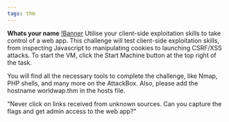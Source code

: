 ```yaml
---
tags: thm
---
```

**Whats your name**
[!Banner](./src/uploads/whatsyourname.jpeg)
Utilise your client-side exploitation skills to take control of a web app.
This challenge will test client-side exploitation skills, from inspecting Javascript to manipulating cookies to launching CSRF/XSS attacks. To start the VM, click the Start Machine button at the top right of the task.

You will find all the necessary tools to complete the challenge, like Nmap, PHP shells, and many more on the AttackBox. Also, please add the hostname worldwap.thm in the hosts file.

"Never click on links received from unknown sources. Can you capture the flags and get admin access to the web app?"